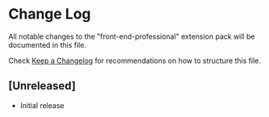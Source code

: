 # Change Log

All notable changes to the "front-end-professional" extension pack will be documented in this file.

Check [Keep a Changelog](http://keepachangelog.com/) for recommendations on how to structure this file.

## [Unreleased]

* Initial release

